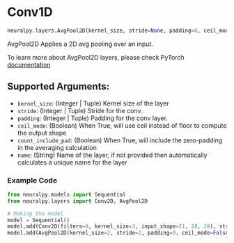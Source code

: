 # Conv1D

```python
neuralpy.layers.AvgPool2D(kernel_size, stride=None, padding=0, ceil_mode=False, count_include_pad=True, name=None)
```

AvgPool2D Applies a 2D avg pooling over an input.

To learn more about AvgPool2D layers, please check PyTorch [documentation](https://pytorch.org/docs/stable/nn.html#avgpool2d)

## Supported Arguments:

  - `kernel_size`: (Integer | Tuple) Kernel size of the layer
  - `stride`: (Integer | Tuple) Stride for the conv.
  - `padding`: (Integer | Tuple) Padding for the conv layer.
  - `ceil_mode`: (Boolean) When True, will use ceil instead of floor to compute the output shape
  - `count_include_pad`: (Boolean) When True, will include the zero-padding in the averaging calculation
  - `name`: (String) Name of the layer, if not provided then automatically calculates a unique name for the layer

### Example Code

```python
from neuralpy.models import Sequential
from neuralpy.layers import Conv2D, AvgPool2D

# Making the model
model = Sequential()
model.add(Conv2D(filters=8, kernel_size=3, input_shape=(1, 28, 28), stride=1, name="first cnn"))
model.add(AvgPool2D(kernel_size=2, stride=2, padding=0, ceil_mode=False, count_include_pad=True, name="Pool Layer"))
```